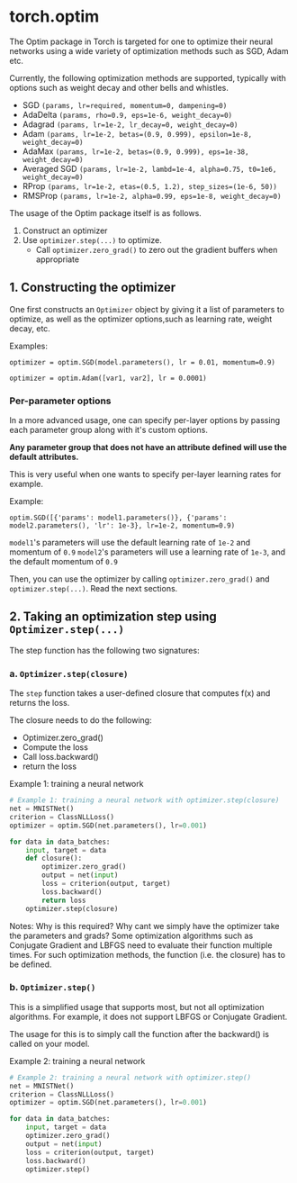 # torch.optim

The Optim package in Torch is targeted for one to optimize their neural networks
using a wide variety of optimization methods such as SGD, Adam etc.

Currently, the following optimization methods are supported, typically with
options such as weight decay and other bells and whistles.

- SGD          `(params, lr=required, momentum=0, dampening=0)`
- AdaDelta     `(params, rho=0.9, eps=1e-6, weight_decay=0)`
- Adagrad      `(params, lr=1e-2, lr_decay=0, weight_decay=0)`
- Adam         `(params, lr=1e-2, betas=(0.9, 0.999), epsilon=1e-8, weight_decay=0)`
- AdaMax       `(params, lr=1e-2, betas=(0.9, 0.999), eps=1e-38, weight_decay=0)`
- Averaged SGD `(params, lr=1e-2, lambd=1e-4, alpha=0.75, t0=1e6, weight_decay=0)`
- RProp        `(params, lr=1e-2, etas=(0.5, 1.2), step_sizes=(1e-6, 50))`
- RMSProp      `(params, lr=1e-2, alpha=0.99, eps=1e-8, weight_decay=0)`


The usage of the Optim package itself is as follows.

1. Construct an optimizer
2. Use `optimizer.step(...)` to optimize.
   - Call `optimizer.zero_grad()` to zero out the gradient buffers when appropriate

## 1. Constructing the optimizer

One first constructs an `Optimizer` object by giving it a list of parameters
to optimize, as well as the optimizer options,such as learning rate, weight decay, etc.

Examples:

`optimizer = optim.SGD(model.parameters(), lr = 0.01, momentum=0.9)`

`optimizer = optim.Adam([var1, var2], lr = 0.0001)`

### Per-parameter options

In a more advanced usage, one can specify per-layer options by passing each parameter group along with it's custom options.

**__Any parameter group that does not have an attribute defined will use the default attributes.__**

This is very useful when one wants to specify per-layer learning rates for example.

Example:

`optim.SGD([{'params': model1.parameters()}, {'params': model2.parameters(), 'lr': 1e-3}, lr=1e-2, momentum=0.9)`

`model1`'s parameters will use the default learning rate of `1e-2` and momentum of `0.9`
`model2`'s parameters will use a learning rate of `1e-3`, and the default momentum of `0.9`

Then, you can use the optimizer by calling `optimizer.zero_grad()` and `optimizer.step(...)`. Read the next sections.

## 2. Taking an optimization step using `Optimizer.step(...)`

The step function has the following two signatures:

### a. `Optimizer.step(closure)`

The `step` function takes a user-defined closure that computes f(x) and returns the loss.

The closure needs to do the following:
- Optimizer.zero_grad()
- Compute the loss
- Call loss.backward()
- return the loss

Example 1: training a neural network

```python
# Example 1: training a neural network with optimizer.step(closure)
net = MNISTNet()
criterion = ClassNLLLoss()
optimizer = optim.SGD(net.parameters(), lr=0.001)

for data in data_batches:
    input, target = data
	def closure():
	    optimizer.zero_grad()
	    output = net(input)
		loss = criterion(output, target)
		loss.backward()
		return loss
	optimizer.step(closure)
```

Notes: Why is this required? Why cant we simply have the optimizer take the parameters and grads?
       Some optimization algorithms such as Conjugate Gradient and LBFGS need to evaluate their function
	   multiple times. For such optimization methods, the function (i.e. the closure) has to be defined.
      

### b. `Optimizer.step()`

This is a simplified usage that supports most, but not all optimization algorithms. For example, it does not support LBFGS or Conjugate Gradient.

The usage for this is to simply call the function after the backward() is called on your model.

Example 2: training a neural network

```python
# Example 2: training a neural network with optimizer.step()
net = MNISTNet()
criterion = ClassNLLLoss()
optimizer = optim.SGD(net.parameters(), lr=0.001)

for data in data_batches:
    input, target = data
	optimizer.zero_grad()
	output = net(input)
	loss = criterion(output, target)
	loss.backward()
	optimizer.step()
```



